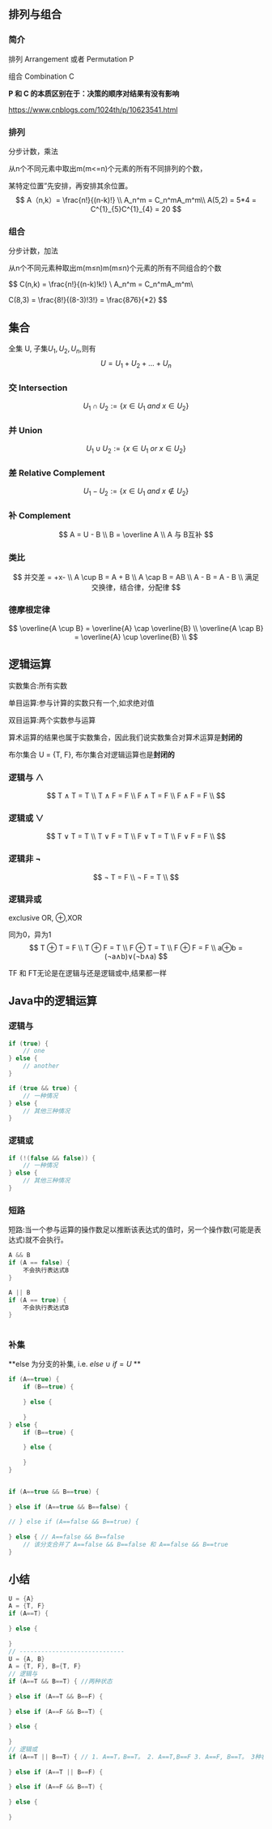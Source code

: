 ## 排列与组合

### 简介

排列 Arrangement 或者 Permutation P

组合 Combination C

**P 和 C 的本质区别在于：决策的顺序对结果有没有影响**

https://www.cnblogs.com/1024th/p/10623541.html

### 排列

分步计数，乘法

从n个不同元素中取出m(m<=n)个元素的所有不同排列的个数，

某特定位置”先安排，再安排其余位置。
$$
A（n,k）= \frac{n!}{(n-k)!}  \\
A_n^m = C_n^mA_m^m\\
A(5,2) = 5*4 = C^{1}_{5}C^{1}_{4} = 20
$$

### 组合

分步计数，加法

从n个不同元素种取出m(m≤n)m(m≤n)个元素的所有不同组合的个数

$$
C(n,k) = \frac{n!}{(n-k)!k!} \\
A_n^m = C_n^mA_m^m\\

C(8,3) = \frac{8!}{(8-3)!3!} = \frac{8*7*6}{*2}
$$


## 集合

全集 U, 子集$U_1, U_2, U_n$,则有
$$
U = U_1 + U_2 +...+ U_n
$$

### 交 Intersection

$$
U_1\cap U_2 := \{x \in U_1 \ and \ x \in U_2 \}
$$

### 并 Union

$$
U_1\cup U_2 := \{x \in U_1 \  or \  x \in U_2 \}
$$

### 差 Relative Complement

$$
U_1- U_2 := \{x \in U_1 \ and \ x \notin U_2 \}
$$

### 补 Complement

$$
A = U - B \\
	B  = \overline A \\
	A 与 B互补
$$

### 类比

$$
并交差 = +x- \\
A \cup B = A + B \\
A \cap B = AB \\
A - B = A - B \\
满足　交换律，结合律，分配律
$$

### 德摩根定律

$$
\overline{A \cup B} = \overline{A} \cap \overline{B} \\
\overline{A \cap B} = \overline{A} \cup \overline{B} \\
$$

## 逻辑运算

实数集合:所有实数

单目运算:参与计算的实数只有一个,如求绝对值

双目运算:两个实数参与运算

算术运算的结果也属于实数集合，因此我们说实数集合对算术运算是**封闭的**

布尔集合 U = {T, F}, 布尔集合对逻辑运算也是**封闭的**





### 逻辑与 ∧

$$
T ∧ T = T \\
T ∧ F = F \\
F ∧ T = F \\
F ∧ F = F \\
$$

### 逻辑或 ∨


$$
T ∨ T = T \\
T ∨ F = T \\
F ∨ T = T \\
F ∨ F = F \\
$$

### 逻辑非 ¬

$$
¬ T = F \\
¬ F = T \\
$$

### 逻辑异或 

exclusive OR, ⊕,XOR

同为0，异为1
$$
T ⊕ T = F \\
T ⊕ F = T \\
F ⊕ T = T \\
F ⊕ F = F \\
a⊕b = (¬a∧b)∨(¬b∧a)
$$


TF 和 FT无论是在逻辑与还是逻辑或中,结果都一样

## Java中的逻辑运算

### 逻辑与

```java
if (true) {
    // one
} else {
    // another
}

if (true && true) {
    // 一种情况
} else {
    // 其他三种情况
}
```

### 逻辑或

```java
if (!(false && false)) {
    // 一种情况
} else {
    // 其他三种情况
}
```

### 短路

短路:当一个参与运算的操作数足以推断该表达式的值时，另一个操作数(可能是表达式)就不会执行。

```java
A && B
if (A == false) {
    不会执行表达式B
}

A || B
if (A == true) {
    不会执行表达式B
}   
   
```

### 补集

**else 为分支的补集, i.e. $else \ \cup \ if = U$ **

```java
if (A==true) {
	if (B==true) {
        
    } else {
        
    }	
} else {
	if (B==true) {
        
    } else {
        
    }
}


if (A==true && B==true) {
    
} else if (A==true && B==false) {
 
// } else if (A==false && B==true) {
    
} else { // A==false && B==false
	// 该分支合并了 A==false && B==false 和 A==false && B==true
}
```



## 小结

```java
U = {A}
A = {T, F}
if (A==T) {
    
} else {
    
}
// -----------------------------
U = {A, B}
A = {T, F}, B={T, F}
// 逻辑与
if (A==T && B==T) { //两种状态
    
} else if (A==T && B==F) {
    
} else if (A==F && B==T) {
    
} else {
    
}
// 逻辑或
if (A==T || B==T) { // 1. A==T，B==T。 2. A==T,B==F 3. A==F, B==T。 3种状态
    
} else if (A==T || B==F) {
    
} else if (A==F && B==T) {
    
} else {
    
}
```

